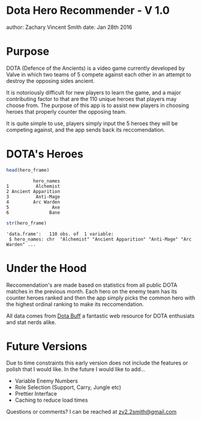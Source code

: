 Dota Hero Recommender - V 1.0
========================================================
author: Zachary Vincent Smith
date: Jan 28th 2016

Purpose
========================================================

DOTA (Defence of the Ancients) is a video game currently developed by Valve in which two
teams of 5 compete against each other in an attempt to destroy the opposing sides ancient.

It is notoriously difficult for new players to learn the game, and a major contributing factor
to that are the 110 unique heroes that players may choose from. The purpose of this app is to
assist new players in choosing heroes that properly counter the opposing team.

It is quite simple to use, players simply input the 5 heroes they will be competing against, and
the app sends back its reccomendation.

DOTA's Heroes
========================================================




```r
head(hero_frame)
```

```
          hero_names
1          Alchemist
2 Ancient Apparition
3          Anti-Mage
4         Arc Warden
5                Axe
6               Bane
```

```r
str(hero_frame)
```

```
'data.frame':	110 obs. of  1 variable:
 $ hero_names: chr  "Alchemist" "Ancient Apparition" "Anti-Mage" "Arc Warden" ...
```

Under the Hood
========================================================

Reccomendation's are made based on statistics from all public DOTA matches in the previous month. Each hero on the enemy team has its counter heroes ranked
and then the app simply picks the common hero with the highest ordinal ranking to make its reccomendation.

All data comes from [Dota Buff](http://www.dotabuff.com/) a fantastic web resource for DOTA enthusiats and stat nerds alike.

Future Versions
========================================================

Due to time constraints this early version does not include the features or polish that I would like. In the future I would like to add...

- Variable Enemy Numbers
- Role Selection (Support, Carry, Jungle etc)
- Prettier Interface
- Caching to reduce load times

Questions or comments? I can be reached at zv2.2smith@gmail.com
